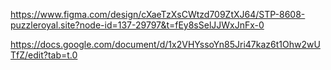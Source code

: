https://www.figma.com/design/cXaeTzXsCWtzd709ZtXJ64/STP-8608-puzzleroyal.site?node-id=137-29797&t=fEy8sSelJJWxJnFx-0

https://docs.google.com/document/d/1x2VHYssoYn85Jri47kaz6t1Ohw2wUTfZ/edit?tab=t.0
